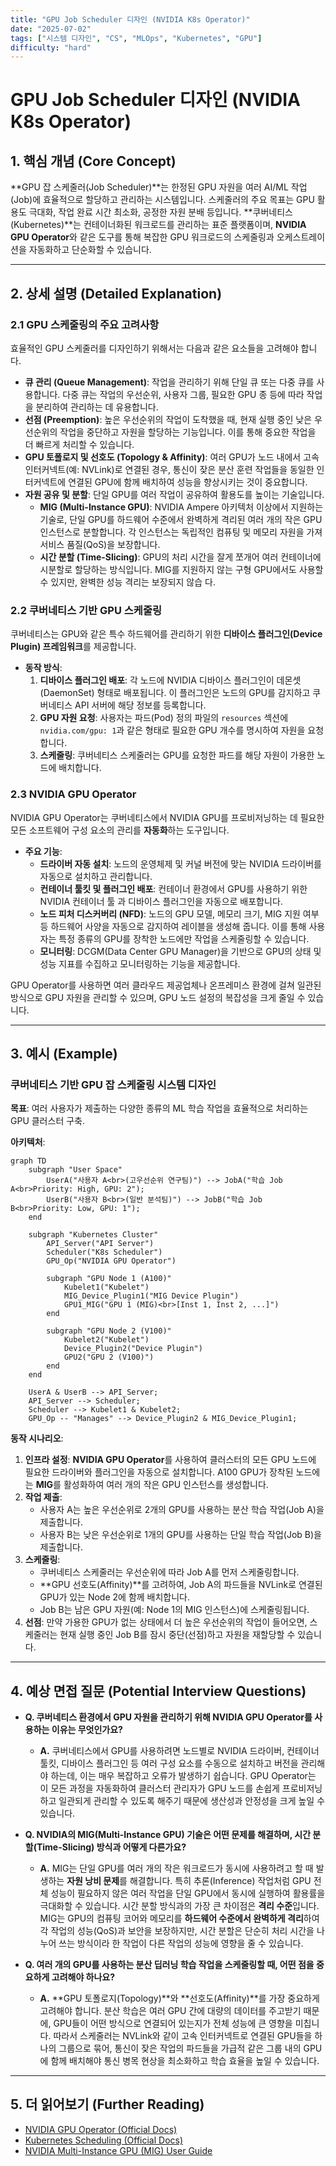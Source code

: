 ```yaml
---
title: "GPU Job Scheduler 디자인 (NVIDIA K8s Operator)"
date: "2025-07-02"
tags: ["시스템 디자인", "CS", "MLOps", "Kubernetes", "GPU"]
difficulty: "hard"
---
```


# GPU Job Scheduler 디자인 (NVIDIA K8s Operator)

## 1. 핵심 개념 (Core Concept)

**GPU 잡 스케줄러(Job Scheduler)**는 한정된 GPU 자원을 여러 AI/ML 작업(Job)에 효율적으로 할당하고 관리하는 시스템입니다. 스케줄러의 주요 목표는 GPU 활용도 극대화, 작업 완료 시간 최소화, 공정한 자원 분배 등입니다. **쿠버네티스(Kubernetes)**는 컨테이너화된 워크로드를 관리하는 표준 플랫폼이며, **NVIDIA GPU Operator**와 같은 도구를 통해 복잡한 GPU 워크로드의 스케줄링과 오케스트레이션을 자동화하고 단순화할 수 있습니다.

---

## 2. 상세 설명 (Detailed Explanation)

### 2.1 GPU 스케줄링의 주요 고려사항

효율적인 GPU 스케줄러를 디자인하기 위해서는 다음과 같은 요소들을 고려해야 합니다.

*   **큐 관리 (Queue Management)**: 작업을 관리하기 위해 단일 큐 또는 다중 큐를 사용합니다. 다중 큐는 작업의 우선순위, 사용자 그룹, 필요한 GPU 종    등에 따라 작업을 분리하여 관리하는 데 유용합니다.
*   **선점 (Preemption)**: 높은 우선순위의 작업이 도착했을 때, 현재 실행 중인 낮은 우선순위의 작업을 중단하고 자원을 할당하는 기능입니다. 이를 통해 중요한 작업을 더 빠르게 처리할 수 있습니다.
*   **GPU 토폴로지 및 선호도 (Topology & Affinity)**: 여러 GPU가 노드 내에서 고속 인터커넥트(예: NVLink)로 연결된 경우, 통신이 잦은 분산 훈련 작업들을 동일한 인터커넥트에 연결된 GPU에 함께 배치하여 성능을 향상시키는 것이 중요합니다.
*   **자원 공유 및 분할**: 단일 GPU를 여러 작업이 공유하여 활용도를 높이는 기술입니다.
    *   **MIG (Multi-Instance GPU)**: NVIDIA Ampere 아키텍처 이상에서 지원하는 기술로, 단일 GPU를 하드웨어 수준에서 완벽하게 격리된 여러 개의 작은 GPU 인스턴스로 분할합니다. 각 인스턴스는 독립적인 컴퓨팅 및 메모리 자원을 가져 서비스 품질(QoS)을 보장합니다.
    *   **시간 분할 (Time-Slicing)**: GPU의 처리 시간을 잘게 쪼개어 여러 컨테이너에 시분할로 할당하는 방식입니다. MIG를 지원하지 않는 구형 GPU에서도 사용할 수 있지만, 완벽한 성능 격리는 보장되지 않습  다.

### 2.2 쿠버네티스 기반 GPU 스케줄링

쿠버네티스는 GPU와 같은 특수 하드웨어를 관리하기 위한 **디바이스 플러그인(Device Plugin) 프레임워크**를 제공합니다.

*   **동작 방식**:
    1.  **디바이스 플러그인 배포**: 각 노드에 NVIDIA 디바이스 플러그인이 데몬셋(DaemonSet) 형태로 배포됩니다. 이 플러그인은 노드의 GPU를 감지하고 쿠버네티스 API 서버에 해당 정보를 등록합니다.
    2.  **GPU 자원 요청**: 사용자는 파드(Pod) 정의 파일의 `resources` 섹션에 `nvidia.com/gpu: 1`과 같은 형태로 필요한 GPU 개수를 명시하여 자원을 요청합니다.
    3.  **스케줄링**: 쿠버네티스 스케줄러는 GPU를 요청한 파드를 해당 자원이 가용한 노드에 배치합니다.

### 2.3 NVIDIA GPU Operator

NVIDIA GPU Operator는 쿠버네티스에서 NVIDIA GPU를 프로비저닝하는 데 필요한 모든 소프트웨어 구성 요소의 관리를 **자동화**하는 도구입니다.

*   **주요 기능**:
    *   **드라이버 자동 설치**: 노드의 운영체제 및 커널 버전에 맞는 NVIDIA 드라이버를 자동으로 설치하고 관리합니다.
    *   **컨테이너 툴킷 및 플러그인 배포**: 컨테이너 환경에서 GPU를 사용하기 위한 NVIDIA 컨테이너 툴  과 디바이스 플러그인을 자동으로 배포합니다.
    *   **노드 피처 디스커버리 (NFD)**: 노드의 GPU 모델, 메모리 크기, MIG 지원 여부 등 하드웨어 사양을 자동으로 감지하여 레이블을 생성해 줍니다. 이를 통해 사용자는 특정 종류의 GPU를 장착한 노드에만 작업을 스케줄링할 수 있습니다.
    *   **모니터링**: DCGM(Data Center GPU Manager)을 기반으로 GPU의 상태 및 성능 지표를 수집하고 모니터링하는 기능을 제공합니다.

GPU Operator를 사용하면 여러 클라우드 제공업체나 온프레미스 환경에 걸쳐 일관된 방식으로 GPU 자원을 관리할 수 있으며, GPU 노드 설정의 복잡성을 크게 줄일 수 있습니다.

---

## 3. 예시 (Example)

### 쿠버네티스 기반 GPU 잡 스케줄링 시스템 디자인

**목표**: 여러 사용자가 제출하는 다양한 종류의 ML 학습 작업을 효율적으로 처리하는 GPU 클러스터 구축.

**아키텍처**:
```mermaid
graph TD
    subgraph "User Space"
        UserA("사용자 A<br>(고우선순위 연구팀)") --> JobA("학습 Job A<br>Priority: High, GPU: 2");
        UserB("사용자 B<br>(일반 분석팀)") --> JobB("학습 Job B<br>Priority: Low, GPU: 1");
    end

    subgraph "Kubernetes Cluster"
        API_Server("API Server")
        Scheduler("K8s Scheduler")
        GPU_Op("NVIDIA GPU Operator")
        
        subgraph "GPU Node 1 (A100)"
            Kubelet1("Kubelet")
            MIG_Device_Plugin1("MIG Device Plugin")
            GPU1_MIG("GPU 1 (MIG)<br>[Inst 1, Inst 2, ...]")
        end

        subgraph "GPU Node 2 (V100)"
            Kubelet2("Kubelet")
            Device_Plugin2("Device Plugin")
            GPU2("GPU 2 (V100)")
        end
    end

    UserA & UserB --> API_Server;
    API_Server --> Scheduler;
    Scheduler --> Kubelet1 & Kubelet2;
    GPU_Op -- "Manages" --> Device_Plugin2 & MIG_Device_Plugin1;
```

**동작 시나리오**:
1.  **인프라 설정**: **NVIDIA GPU Operator**를 사용하여 클러스터의 모든 GPU 노드에 필요한 드라이버와 플러그인을 자동으로 설치합니다. A100 GPU가 장착된 노드에는 **MIG**를 활성화하여 여러 개의 작은 GPU 인스턴스를 생성합니다.
2.  **작업 제출**:
    *   사용자 A는 높은 우선순위로 2개의 GPU를 사용하는 분산 학습 작업(Job A)을 제출합니다.
    *   사용자 B는 낮은 우선순위로 1개의 GPU를 사용하는 단일 학습 작업(Job B)을 제출합니다.
3.  **스케줄링**:
    *   쿠버네티스 스케줄러는 우선순위에 따라 Job A를 먼저 스케줄링합니다.
    *   **GPU 선호도(Affinity)**를 고려하여, Job A의 파드들을 NVLink로 연결된 GPU가 있는 Node 2에 함께 배치합니다.
    *   Job B는 남은 GPU 자원(예: Node 1의 MIG 인스턴스)에 스케줄링됩니다.
4.  **선점**: 만약 가용한 GPU가 없는 상태에서 더 높은 우선순위의 작업이 들어오면, 스케줄러는 현재 실행 중인 Job B를 잠시 중단(선점)하고 자원을 재할당할 수 있습니다.

---

## 4. 예상 면접 질문 (Potential Interview Questions)

*   **Q. 쿠버네티스 환경에서 GPU 자원을 관리하기 위해 NVIDIA GPU Operator를 사용하는 이유는 무엇인가요?**
    *   **A.** 쿠버네티스에서 GPU를 사용하려면 노드별로 NVIDIA 드라이버, 컨테이너 툴킷, 디바이스 플러그인 등 여러 구성 요소를 수동으로 설치하고 버전을 관리해야 하는데, 이는 매우 복잡하고 오류가 발생하기 쉽습니다. GPU Operator는 이 모든 과정을 자동화하여 클러스터 관리자가 GPU 노드를 손쉽게 프로비저닝하고 일관되게 관리할 수 있도록 해주기 때문에 생산성과 안정성을 크게 높일 수 있습니다.

*   **Q. NVIDIA의 MIG(Multi-Instance GPU) 기술은 어떤 문제를 해결하며, 시간 분할(Time-Slicing) 방식과 어떻게 다른가요?**
    *   **A.** MIG는 단일 GPU를 여러 개의 작은 워크로드가 동시에 사용하려고 할 때 발생하는 **자원 낭비 문제**를 해결합니다. 특히 추론(Inference) 작업처럼 GPU 전체 성능이 필요하지 않은 여러 작업을 단일 GPU에서 동시에 실행하여 활용률을 극대화할 수 있습니다. 시간 분할 방식과의 가장 큰 차이점은 **격리 수준**입니다. MIG는 GPU의 컴퓨팅 코어와 메모리를 **하드웨어 수준에서 완벽하게 격리**하여 각 작업의 성능(QoS)과 보안을 보장하지만, 시간 분할은 단순히 처리 시간을 나누어 쓰는 방식이라 한 작업이 다른 작업의 성능에 영향을 줄 수 있습니다.

*   **Q. 여러 개의 GPU를 사용하는 분산 딥러닝 학습 작업을 스케줄링할 때, 어떤 점을 중요하게 고려해야 하나요?**
    *   **A.** **GPU 토폴로지(Topology)**와 **선호도(Affinity)**를 가장 중요하게 고려해야 합니다. 분산 학습은 여러 GPU 간에 대량의 데이터를 주고받기 때문에, GPU들이 어떤 방식으로 연결되어 있는지가 전체 성능에 큰 영향을 미칩니다. 따라서 스케줄러는 NVLink와 같이 고속 인터커넥트로 연결된 GPU들을 하나의 그룹으로 묶어, 통신이 잦은 작업의 파드들을 가급적 같은 그룹 내의 GPU에 함께 배치해야 통신 병목 현상을 최소화하고 학습 효율을 높일 수 있습니다.

---

## 5. 더 읽어보기 (Further Reading)

*   [NVIDIA GPU Operator (Official Docs)](https://docs.nvidia.com/datacenter/cloud-native/gpu-operator/overview.html)
*   [Kubernetes Scheduling (Official Docs)](https://kubernetes.io/docs/concepts/scheduling-eviction/)
*   [NVIDIA Multi-Instance GPU (MIG) User Guide](https://docs.nvidia.com/datacenter/tesla/mig-user-guide/index.html)